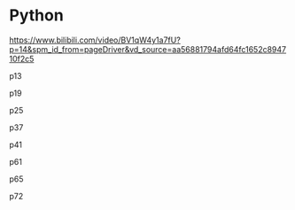 # Python
https://www.bilibili.com/video/BV1qW4y1a7fU?p=14&spm_id_from=pageDriver&vd_source=aa56881794afd64fc1652c894710f2c5

p13

p19

p25

p37

p41

p61

p65

p72
